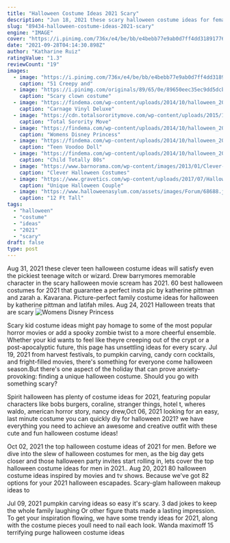```yaml
---
title: "Halloween Costume Ideas 2021 Scary"
description: "Jun 18, 2021 these scary halloween costume ideas for females, males, teens and couples will creep out everyone. From monsters, witches and zombies to your favorite horror movie villains, these scary costume"
slug: "89434-halloween-costume-ideas-2021-scary"
engine: "IMAGE"
cover: "https://i.pinimg.com/736x/e4/be/bb/e4bebb77e9ab0d7ff4dd31891776f16a.jpg"
date: "2021-09-28T04:14:30.898Z"
author: "Katharine Ruiz"
ratingValue: "1.3"
reviewCount: "19"
images:
  - image: "https://i.pinimg.com/736x/e4/be/bb/e4bebb77e9ab0d7ff4dd31891776f16a.jpg"
    caption: "51 Creepy and"
  - image: "https://i.pinimg.com/originals/89/65/0e/89650eec35ec9dd5dcb2bafbfd99dd2d.jpg"
    caption: "Scary clown costume"
  - image: "https://findema.com/wp-content/uploads/2014/10/halloween_20144662.jpg"
    caption: "Carnage Vinyl Deluxe"
  - image: "https://cdn.totalsororitymove.com/wp-content/uploads/2015/11/0e0ed9e7dba284f5c313d74e469e3f25.png"
    caption: "Total Sorority Move"
  - image: "https://findema.com/wp-content/uploads/2014/10/halloween_20144827.jpg"
    caption: "Womens Disney Princess"
  - image: "https://findema.com/wp-content/uploads/2014/10/halloween_201410326.jpg"
    caption: "Teen Voodoo Doll"
  - image: "https://findema.com/wp-content/uploads/2014/10/halloween_20144770.jpg"
    caption: "Child Totally 80s"
  - image: "https://www.barnorama.com/wp-content/images/2013/01/Clever-Halloween-Costumes/02-Clever-Halloween-Costumes.jpg"
    caption: "Clever Halloween Costumes"
  - image: "https://www.gravetics.com/wp-content/uploads/2017/07/Halloween-DIY-Clown-Makeup-Scary-Clown-Costume.jpg"
    caption: "Unique Halloween Couple"
  - image: "https://www.halloweenasylum.com/assets/images/Forum/68688.jpg"
    caption: "12 Ft Tall"
tags:
  - "halloween"
  - "costume"
  - "ideas"
  - "2021"
  - "scary"
draft: false
type: post
---
```


Aug 31, 2021 these clever teen halloween costume ideas will satisfy even the pickiest teenage witch or wizard.  Drew barrymores memorable character in the scary halloween movie scream has 2021. 60 best halloween costumes for 2021 that guarantee a perfect insta pic by katherine pittman and zarah a. Kavarana.  Picture-perfect family costume ideas for halloween by katherine pittman and latifah miles. Aug 24, 2021 Halloween treats that are scary
![Womens Disney Princess](https://findema.com/wp-content/uploads/2014/10/halloween_20144827.jpg "Womens Disney Princess")

Scary kid costume ideas might pay homage to some of the most popular horror movies or add a spooky zombie twist to a more cheerful ensemble. Whether your kid wants to feel like theyre creeping out of the crypt or a post-apocalyptic future, this page has unsettling ideas for every scary. Jul 19, 2021 from harvest festivals, to pumpkin carving, candy corn cocktails, and fright-filled movies, there&#39;s something for everyone come halloween season.But there&#39;s one aspect of the holiday that can prove anxiety-provoking: finding a unique halloween costume. Should you go with something scary?
<!--inArticleAds-->

<!--galleryOne-->

Spirit halloween has plenty of costume ideas for 2021, featuring popular characters like bobs burgers, coraline, stranger things, hotel t, wheres waldo, american horror story, nancy drew,Oct 06, 2021 looking for an easy, last minute costume you can quickly diy for halloween 2021? we have everything you need to achieve an awesome and creative outfit with these cute and fun halloween costume ideas!
<!--inArticleAds-->

<!--galleryTwo-->

Oct 02, 2021 the top halloween costume ideas of 2021 for men. Before we dive into the slew of halloween costumes for men, as the big day gets closer and those halloween party invites start rolling in, lets cover the top halloween costume ideas for men in 2021.. Aug 20, 2021 80 halloween costume ideas inspired by movies and tv shows.  Because we've got 82 options for your 2021 halloween escapades. Scary-glam halloween makeup ideas to
<!--galleryThree-->

Jul 09, 2021 pumpkin carving ideas so easy it's scary. 3 dad jokes to keep the whole family laughing  Or other figure thats made a lasting impression. To get your inspiration flowing, we have some trendy ideas for 2021, along with the costume pieces youll need to nail each look. Wanda maximoff 15 terrifying purge halloween costume ideas